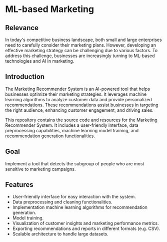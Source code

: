# ML-based Marketing
## Relevance
In today's competitive business landscape, both small and large enterprises need to carefully consider their marketing plans. However, developing an effective marketing strategy can be challenging due to various factors. To address this challenge, businesses are increasingly turning to ML-based technologies and AI in marketing.

## Introduction
The Marketing Recommender System is an AI-powered tool that helps businesses optimize their marketing strategies. It leverages machine learning algorithms to analyze customer data and provide personalized recommendations. These recommendations assist businesses in targeting the right audience, enhancing customer engagement, and driving sales.

This repository contains the source code and resources for the Marketing Recommender System. It includes a user-friendly interface, data preprocessing capabilities, machine learning model training, and recommendation generation functionalities.

## Goal
Implement a tool that detects the subgroup of people who are most sensitive to marketing campaigns.

## Features
- User-friendly interface for easy interaction with the system.
- Data preprocessing and cleaning functionalities.
- Implementation machine learning algorithms for recommendation generation.
- Model training.
- Visualization of customer insights and marketing performance metrics.
- Exporting recommendations and reports in different formats (e.g. CSV).
- Scalable architecture to handle large datasets.
